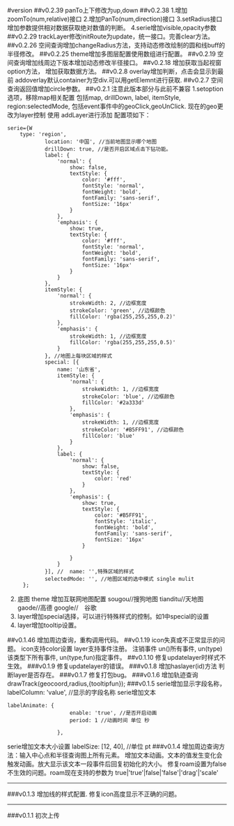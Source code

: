 #version
##v0.2.39
panTo上下修改为up,down
##v0.2.38
1.增加zoomTo(num,relative)接口
2.增加PanTo(num,direction)接口
3.setRadius接口增加参数提供相对数据获取绝对数值的判断。
4.serie增加visible,opacity参数
##v0.2.29
trackLayer修改initRoute为update，统一接口。完善clear方法。
##v0.2.26
空间查询增加changeRadius方法，支持动态修改绘制的圆和线buff的半径修改。
##v0.2.25
theme增加多图层配置使用数组进行配置。
##v0.2.19
空间查询增加线周边下版本增加动态修改半径接口。
##v0.2.18
增加获取当起视窗option方法，
增加获取数据方法。
##v0.2.8
overlay增加判断，点击会显示到最前
addoverlay默认container为空div.可以用getElemnt进行获取.
##v0.2.7
空间查询返回值增加circle参数。
##v0.2.1
注意此版本部分与此前不兼容
1.setoption 选项，移除map相关配置
包括map,  drillDown, label, itemStyle,  region:selectedMode,
包括event事件中的geoClick,geoUnClick.
现在的geo更改为layer控制 使用 addLayer进行添加 配置项如下：
```
serie={W
    type: 'region',
            location: '中国', //当前地图显示哪个地图
            drillDown: true, //是否开启区域点击下钻功能。
            label: {
                'normal': {
                    show: false,
                    textStyle: {
                        color: '#fff',
                        fontStyle: 'normal',
                        fontWeight: 'bold',
                        fontFamily: 'sans-serif',
                        fontSize: '16px'
                    }
                },
                'emphasis': {
                    show: true,
                    textStyle: {
                        color: '#fff',
                        fontStyle: 'normal',
                        fontWeight: 'bold',
                        fontFamily: 'sans-serif',
                        fontSize: '16px'
                    }
                }
            },
            itemStyle: {
                'normal': {
                    strokeWidth: 2, //边框宽度
                    strokeColor: 'green', //边框颜色
                    fillColor: 'rgba(255,255,255,0.2)'
                },
                'emphasis': {
                    strokeWidth: 1, //边框宽度
                    fillColor: 'rgba(255,255,255,0.5)'
                }
            }, //地图上每块区域的样式
            special: [{
                name: '山东省',
                itemStyle: {
                    'normal': {
                        strokeWidth: 1, //边框宽度
                        strokeColor: 'blue', //边框颜色
                        fillColor: '#2a333d'
                    },
                    'emphasis': {
                        strokeWidth: 1, //边框宽度
                        strokeColor: '#B5FF91', //边框颜色
                        fillColor: 'blue'
                    }
                },
                label: {
                    'normal': {
                        show: false,
                        textStyle: {
                            color: 'red'
                        }
                    },
                    'emphasis': {
                        show: true,
                        textStyle: {
                            color: '#B5FF91',
                            fontStyle: 'italic',
                            fontWeight: 'bold',
                            fontFamily: 'sans-serif',
                            fontSize: '16px'
                        }

                    }
                }
            }], //  name: '',特殊区域的样式
            selectedMode: '', //地图区域的选中模式 single mulit 
     };       
```
2. 底图 theme 增加互联网地图配置 sougou//搜狗地图  tianditu//天地图 gaode//高德  google//　谷歌
3. layer增加special选择，可以进行特殊样式的控制。如1中special的设置
4. layer增加tooltip设置。

##v0.1.46
增加周边查询，重构调用代码。
##v0.1.19
icon失真或不正常显示的问题。
icon支持color设置
layer支持事件注册。
注销事件
  un()所有事件,
  un(type)该类型下所有事件,
  un(type,fun)指定事件。
##v0.1.10
修复updatelayer时样式不生效。
###v0.1.9
修复updatelayer的错误。
###v0.1.8
增加haslayer(id)方法 判断layer是否存在。
###v0.1.7
修复打包bug。
###v0.1.6
增加轨迹查询 drawTrack(geocoord,radius,{tooltipfun});
###v0.1.5
serie增加显示字段名称，   labelColumn: 'value', //显示的字段名称
serie增加文本 
```
labelAnimate: {
                    enable: 'true', //是否开启动画
                    period: 1 //动画时间 单位 秒

                },
```
serie增加文本大小设置 labelSize: [12, 40], //单位 pt
###v0.1.4
增加周边查询方法：输入中心点和半径查询图上所有元素。
增加文本动画。文本的值发生变化会触发动画。放大显示该文本一段事件后回复初始化的大小。
修复roam设置为false不生效的问题。roam现在支持的参数为 true|'true'|false|'false'|'drag'|'scale'
***
###v0.1.3 
增加线的样式配置.
修复icon高度显示不正确的问题。
***
###v0.1.1
初次上传